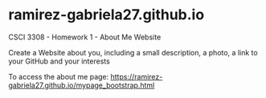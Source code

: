# ramirez-gabriela27.github.io
CSCI 3308 - Homework 1 - About Me Website

Create a Website about you, including a small description, a photo, a link to your GitHub and your interests


To access the about me page:
https://ramirez-gabriela27.github.io/mypage_bootstrap.html
